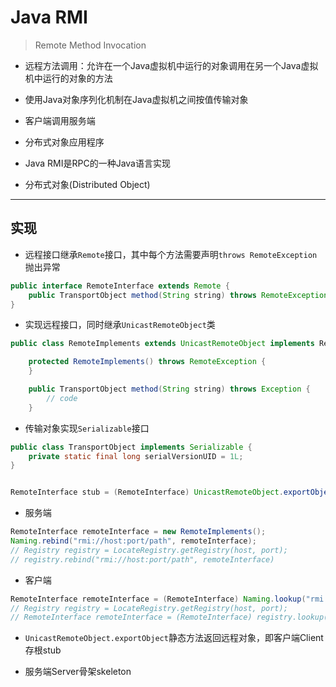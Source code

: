 
# Java RMI
> Remote Method Invocation

- 远程方法调用：允许在一个Java虚拟机中运行的对象调用在另一个Java虚拟机中运行的对象的方法
- 使用Java对象序列化机制在Java虚拟机之间按值传输对象
- 客户端调用服务端
- 分布式对象应用程序

- Java RMI是RPC的一种Java语言实现
- 分布式对象(Distributed Object)

---
## 实现

- 远程接口继承`Remote`接口，其中每个方法需要声明`throws RemoteException`抛出异常

```java
public interface RemoteInterface extends Remote {
    public TransportObject method(String string) throws RemoteException;
}
```

- 实现远程接口，同时继承`UnicastRemoteObject`类
```java
public class RemoteImplements extends UnicastRemoteObject implements RemoteInterface {

    protected RemoteImplements() throws RemoteException {
    }

    public TransportObject method(String string) throws Exception {
        // code
    }

```

- 传输对象实现`Serializable`接口
```java
public class TransportObject implements Serializable {
    private static final long serialVersionUID = 1L;
}


```


```java

RemoteInterface stub = (RemoteInterface) UnicastRemoteObject.exportObject(new RemoteImplements(), port);

```

- 服务端
```java
RemoteInterface remoteInterface = new RemoteImplements();
Naming.rebind("rmi://host:port/path", remoteInterface);
// Registry registry = LocateRegistry.getRegistry(host, port);
// registry.rebind("rmi://host:port/path", remoteInterface)


```

- 客户端
```java
RemoteInterface remoteInterface = (RemoteInterface) Naming.lookup("rmi://host:port/path");
// Registry registry = LocateRegistry.getRegistry(host, port);
// RemoteInterface remoteInterface = (RemoteInterface) registry.lookup("rmi://host:port/path");


```


- `UnicastRemoteObject.exportObject`静态方法返回远程对象，即客户端Client存根stub

- 服务端Server骨架skeleton